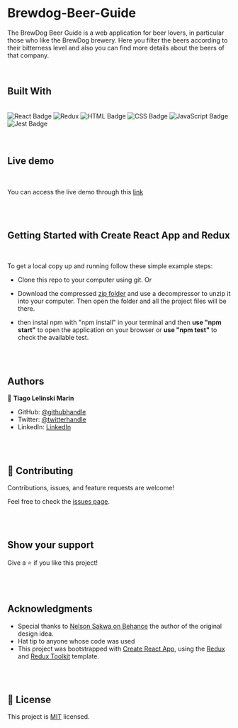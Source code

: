 # Brewdog-Beer-Guide
The BrewDog Beer Guide is a web application for beer lovers, in particular those who like the BrewDog brewery. Here you filter the beers according to their bitterness level and also you can find more details about the beers of that company.

<br>

## Built With

<br>
<img alt="React Badge" src="https://img.shields.io/badge/React-20232A?style=for-the-badge&logo=react&logoColor=61DAFB">
<img alt="Redux" src="https://img.shields.io/badge/Redux-593D88?style=for-the-badge&logo=redux&logoColor=white">
<img alt="HTML Badge" src="https://img.shields.io/badge/html5%20-%23E34F26.svg?&style=for-the-badge&logo=html5&logoColor=white">
<img alt="CSS Badge" src="https://img.shields.io/badge/css3%20-%231572B6.svg?&style=for-the-badge&logo=css3&logoColor=white">
<img alt="JavaScript Badge" src="https://img.shields.io/badge/javascript%20-%23323330.svg?&style=for-the-badge&logo=javascript&logoColor=%23F7DF1E">
<img alt="Jest Badge" src="https://img.shields.io/badge/Jest-C21325?style=for-the-badge&logo=jest&logoColor=white"><br>

<br>
<br>

## Live demo

<br>

You can access the live demo through this [link](https://brewdog-beer-guide.netlify.app/)

<br>
<br>

## Getting Started with Create React App and Redux

<br>

To get a local copy up and running follow these simple example steps:

- Clone this repo to your computer using git.
Or
- Download the compressed [zip folder](https://github.com/tiagomarin/Brewdog-Beer-Guide/archive/refs/heads/development.zip) and use a decompressor to unzip it into your computer. Then open the folder and all the project files will be there.

- then instal npm with "npm install" in your terminal and then **use "npm start"** to open the application on your browser or **use "npm test"** to check the available test.

<br>
<br>

## Authors

👤 **Tiago Lelinski Marin**

- GitHub: [@githubhandle](https://github.com/Tiago-Lelinski-Marin)
- Twitter: [@twitterhandle](https://twitter.com/LelinskiMarin)
- LinkedIn: [LinkedIn](https://www.linkedin.com/in/tiago-lelinski-marin/)

<br>
<br>

## 🤝 Contributing

Contributions, issues, and feature requests are welcome!

Feel free to check the [issues page](../../issues/).

<br>
<br>

## Show your support

Give a ⭐️ if you like this project!

<br>
<br>

## Acknowledgments
- Special thanks to [Nelson Sakwa on Behance](https://www.behance.net/sakwadesignstudio) the author of the original design idea.
- Hat tip to anyone whose code was used
- This project was bootstrapped with [Create React App](https://github.com/facebook/create-react-app), using the [Redux](https://redux.js.org/) and [Redux Toolkit](https://redux-toolkit.js.org/) template.

<br>
<br>

## 📝 License

This project is [MIT](./MIT.md) licensed.